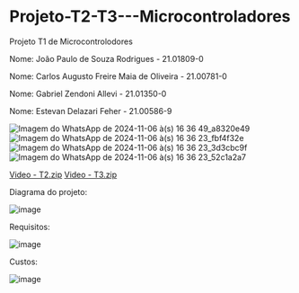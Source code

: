 # Projeto-T2-T3---Microcontroladores

Projeto T1 de Microcontrolodores

Nome: João Paulo de Souza Rodrigues - 21.01809-0

Nome: Carlos Augusto Freire Maia de Oliveira - 21.00781-0

Nome: Gabriel Zendoni Allevi - 21.01350-0

Nome: Estevan Delazari Feher - 21.00586-9

![Imagem do WhatsApp de 2024-11-06 à(s) 16 36 49_a8320e49](https://github.com/user-attachments/assets/d7c19951-6656-4bad-a3ce-19eeb8b2c36f)
![Imagem do WhatsApp de 2024-11-06 à(s) 16 36 23_fbf4f32e](https://github.com/user-attachments/assets/415c53ae-c6f0-4d04-a586-64cf3642e943)
![Imagem do WhatsApp de 2024-11-06 à(s) 16 36 23_3d3cbc9f](https://github.com/user-attachments/assets/b3ef1780-7bfd-46d5-b836-6f2d4bcabc91)
![Imagem do WhatsApp de 2024-11-06 à(s) 16 36 23_52c1a2a7](https://github.com/user-attachments/assets/6a84295e-67de-42cb-bfc8-d68b8b4fb4d9)

[Video - T2.zip](https://github.com/user-attachments/files/17654437/Video.-.T2.zip)
[Video - T3.zip](https://github.com/user-attachments/files/17654448/Video.-.T3.zip)

Diagrama do projeto:

![image](https://github.com/user-attachments/assets/d27fa9af-3b78-4725-8144-46143baf52b0)

Requisitos:

![image](https://github.com/user-attachments/assets/cdaf3f16-a901-4cc8-8706-4192e266796d)

Custos:

![image](https://github.com/user-attachments/assets/f643fe1d-d13a-4322-a9f6-e724d4cc4497)

